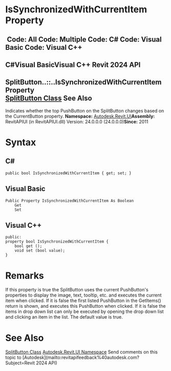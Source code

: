 # IsSynchronizedWithCurrentItem Property

﻿
 Code: All Code: Multiple Code: C# Code: Visual Basic Code: Visual C++   
---  
C#Visual BasicVisual C++
Revit 2024 API  
---  
SplitButton..::..IsSynchronizedWithCurrentItem Property   
[SplitButton Class](5301a4c6-ba0f-1f66-61c3-8d0909ab0fe6.md "SplitButton Class") See Also  
---  
Indicates whether the top PushButton on the SplitButton changes based on the CurrentButton property. 
**Namespace:** [Autodesk.Revit.UI](e86fd90a-8957-02a6-da7f-ced248966e3e.md "Autodesk.Revit.UI Namespace")**Assembly:** RevitAPIUI (in RevitAPIUI.dll) Version: 24.0.0.0 (24.0.0.0)**Since:** 2011
# Syntax
C#  
---  
```text
public bool IsSynchronizedWithCurrentItem { get; set; }
```
  
Visual Basic  
---  
```text
Public Property IsSynchronizedWithCurrentItem As Boolean
	Get
	Set
```
  
Visual C++  
---  
```text
public:
property bool IsSynchronizedWithCurrentItem {
	bool get ();
	void set (bool value);
}
```
  
# Remarks
If this property is true the SplitButton uses the current PushButton's properties to display the image, text, tooltip, etc. and executes the current item when clicked. If it is false the first listed PushButton in the GetItems() return is shown, and executes this PushButton when clicked. If it is false the items in drop down list can only be executed by opening the drop down list and clicking an item in the list. The default value is true. 
# See Also
[SplitButton Class](5301a4c6-ba0f-1f66-61c3-8d0909ab0fe6.md "SplitButton Class")
[Autodesk.Revit.UI Namespace](e86fd90a-8957-02a6-da7f-ced248966e3e.md "Autodesk.Revit.UI Namespace")
Send comments on this topic to [Autodesk](mailto:revitapifeedback%40autodesk.com?Subject=Revit 2024 API)